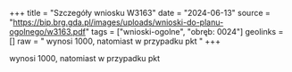 +++
title = "Szczegóły wniosku W3163"
date = "2024-06-13"
source = "https://bip.brg.gda.pl/images/uploads/wnioski-do-planu-ogolnego/w3163.pdf"
tags = ["wnioski-ogolne", "obręb: 0024"]
geolinks = []
raw = " wynosi 1000, natomiast w przypadku pkt "
+++

 wynosi 1000, natomiast w przypadku pkt 


